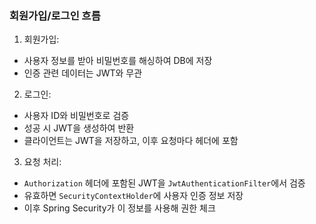### 회원가입/로그인 흐름
1. 회원가입:
- 사용자 정보를 받아 비밀번호를 해싱하여 DB에 저장
- 인증 관련 데이터는 JWT와 무관
2. 로그인:
- 사용자 ID와 비밀번호로 검증
- 성공 시 JWT을 생성하여 반환
- 클라이언트는 JWT을 저장하고, 이후 요청마다 헤더에 포함
3. 요청 처리:
- `Authorization` 헤더에 포함된 JWT을 `JwtAuthenticationFilter`에서 검증
- 유효하면 `SecurityContextHolder`에 사용자 인증 정보 저장
- 이후 Spring Security가 이 정보를 사용해 권한 체크